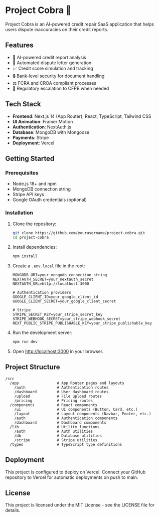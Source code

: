 # Project Cobra 🐍

Project Cobra is an AI-powered credit repair SaaS application that helps users dispute inaccuracies on their credit reports.

## Features

- 🧠 AI-powered credit report analysis
- 📝 Automated dispute letter generation
- 📈 Credit score simulation and tracking
- 🔒 Bank-level security for document handling
- ⚖️ FCRA and CROA compliant processes
- 🚀 Regulatory escalation to CFPB when needed

## Tech Stack

- **Frontend**: Next.js 14 (App Router), React, TypeScript, Tailwind CSS
- **UI Animation**: Framer Motion
- **Authentication**: NextAuth.js
- **Database**: MongoDB with Mongoose
- **Payments**: Stripe
- **Deployment**: Vercel

## Getting Started

### Prerequisites

- Node.js 18+ and npm
- MongoDB connection string
- Stripe API keys
- Google OAuth credentials (optional)

### Installation

1. Clone the repository:
   ```bash
   git clone https://github.com/yourusername/project-cobra.git
   cd project-cobra
   ```

2. Install dependencies:
   ```bash
   npm install
   ```

3. Create a `.env.local` file in the root:
   ```
   MONGODB_URI=your_mongodb_connection_string
   NEXTAUTH_SECRET=your_nextauth_secret
   NEXTAUTH_URL=http://localhost:3000
   
   # Authentication providers
   GOOGLE_CLIENT_ID=your_google_client_id
   GOOGLE_CLIENT_SECRET=your_google_client_secret
   
   # Stripe
   STRIPE_SECRET_KEY=your_stripe_secret_key
   STRIPE_WEBHOOK_SECRET=your_stripe_webhook_secret
   NEXT_PUBLIC_STRIPE_PUBLISHABLE_KEY=your_stripe_publishable_key
   ```

4. Run the development server:
   ```bash
   npm run dev
   ```

5. Open [http://localhost:3000](http://localhost:3000) in your browser.

## Project Structure

```
/src
  /app                 # App Router pages and layouts
    /auth              # Authentication routes
    /dashboard         # User dashboard routes
    /upload            # File upload routes
    /pricing           # Pricing routes
  /components          # React components
    /ui                # UI components (Button, Card, etc.)
    /layout            # Layout components (Navbar, Footer, etc.)
    /auth              # Authentication components
    /dashboard         # Dashboard components
  /lib                 # Utility functions
    /auth              # Auth utilities
    /db                # Database utilities
    /stripe            # Stripe utilities
  /types               # TypeScript type definitions
```

## Deployment

This project is configured to deploy on Vercel. Connect your GitHub repository to Vercel for automatic deployments on push to main.

## License

This project is licensed under the MIT License - see the LICENSE file for details. 